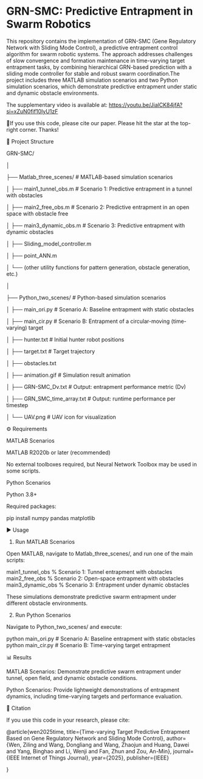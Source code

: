 # GRN-SMC: Predictive Entrapment in Swarm Robotics

This repository contains the implementation of GRN-SMC (Gene Regulatory Network with Sliding Mode Control), a predictive entrapment control algorithm for swarm robotic systems.
The approach addresses challenges of slow convergence and formation maintenance in time-varying target entrapment tasks, by combining hierarchical GRN-based prediction with a sliding mode controller for stable and robust swarm coordination.The project includes three MATLAB simulation scenarios and two Python simulation scenarios, which demonstrate predictive entrapment under static and dynamic obstacle environments.

The supplementary video is available at: https://youtu.be/JialCK84jfA?si=xZuN0fif10IyU1zF

🌈If you use this code, please cite our paper. Please hit the star at the top-right corner. Thanks!


📂 Project Structure

GRN-SMC/

│

├── Matlab_three_scenes/        # MATLAB-based simulation scenarios

│   ├── main1_tunnel_obs.m       # Scenario 1: Predictive entrapment in a tunnel with obstacles

│   ├── main2_free_obs.m         # Scenario 2: Predictive entrapment in an open space with obstacle free

│   ├── main3_dynamic_obs.m      # Scenario 3: Predictive entrapment with dynamic obstacles

│   ├── Sliding_model_controller.m

│   ├── point_ANN.m

│   └── (other utility functions for pattern generation, obstacle generation, etc.)

│

├── Python_two_scenes/          # Python-based simulation scenarios

│   ├── main_ori.py             # Scenario A: Baseline entrapment with static obstacles

│   ├── main_cir.py             # Scenario B: Entrapment of a circular-moving (time-varying) target

│   ├── hunter.txt              # Initial hunter robot positions

│   ├── target.txt              # Target trajectory

│   ├── obstacles.txt

│   ├── animation.gif           # Simulation result animation

│   ├── GRN-SMC_Dv.txt          # Output: entrapment performance metric (Dv)

│   ├── GRN_SMC_time_array.txt  # Output: runtime performance per timestep

│   └── UAV.png                 # UAV icon for visualization

⚙️ Requirements

MATLAB Scenarios

MATLAB R2020b or later (recommended)

No external toolboxes required, but Neural Network Toolbox may be used in some scripts.

Python Scenarios

Python 3.8+

Required packages:

pip install numpy pandas matplotlib

▶️ Usage

1. Run MATLAB Scenarios

Open MATLAB, navigate to Matlab_three_scenes/, and run one of the main scripts:

main1_tunnel_obs    % Scenario 1: Tunnel entrapment with obstacles
main2_free_obs      % Scenario 2: Open-space entrapment with obstacles
main3_dynamic_obs   % Scenario 3: Entrapment under dynamic obstacles


These simulations demonstrate predictive swarm entrapment under different obstacle environments.

2. Run Python Scenarios

Navigate to Python_two_scenes/ and execute:

python main_ori.py   # Scenario A: Baseline entrapment with static obstacles
python main_cir.py   # Scenario B: Time-varying target entrapment

📊 Results

MATLAB Scenarios:
Demonstrate predictive swarm entrapment under tunnel, open field, and dynamic obstacle conditions.

Python Scenarios:
Provide lightweight demonstrations of entrapment dynamics, including time-varying targets and performance evaluation.

📌 Citation

If you use this code in your research, please cite:

@article{wen2025time,
  title={Time-varying Target Predictive Entrapment Based on Gene Regulatory Network and Sliding Mode Control},
  author={Wen, Ziling and Wang, Dongliang and Wang, Zhaojun and Huang, Dawei and Yang, Binghao and Li, Wenji and Fan, Zhun and Zou, An-Min},
  journal={IEEE Internet of Things Journal},
  year={2025},
  publisher={IEEE}

}


